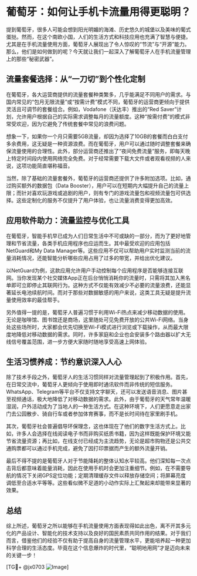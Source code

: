 # 葡萄牙：如何让手机卡流量用得更聪明？

提到葡萄牙，很多人可能会想到阳光明媚的海滩、历史悠久的城堡以及美味的葡式蛋挞。然而，在这个南欧小国，人们的生活方式和科技应用也充满了智慧与便捷。尤其是在手机流量使用方面，葡萄牙人展现出了令人惊叹的“节流”与“开源”能力。那么，他们是如何做到的呢？今天就让我们一起深入了解葡萄牙人在手机流量管理上的那些“秘密武器”。

## 流量套餐选择：从“一刀切”到个性化定制

在葡萄牙，各大运营商提供的流量套餐种类繁多，几乎能满足不同用户的需求。与国内常见的“包月无限流量”或“按需计费”模式不同，葡萄牙的运营商更倾向于提供灵活且可调节的套餐组合。例如，Vodafone（沃达丰）推出的“Red Saver”计划，允许用户根据自己的实际需求调整每月的流量额度。这种“按需付费”的模式非常受欢迎，因为它避免了传统套餐中常见的浪费问题。

想象一下，如果你一个月只需要5GB流量，却因为选择了10GB的套餐而白白支付多余费用，这无疑是一种资源浪费。而在葡萄牙，用户可以通过随时调整套餐来确保流量使用的合理性。此外，部分运营商还推出了“夜间免费流量”服务，即每天晚上特定时间段内使用网络完全免费。对于经常需要下载大文件或者观看视频的人来说，这项功能简直堪称福音。

当然，除了基础的流量套餐外，葡萄牙的运营商还提供了许多附加选项。比如，通过购买额外的数据包（Data Booster），用户可以在短期内大幅提升自己的流量上限；而针对喜欢玩游戏或追剧的用户，则有专门的游戏流量包和视频流量包可供选择。这些定制化的服务不仅提升了用户体验，也让流量消费变得更加高效。

## 应用软件助力：流量监控与优化工具

在葡萄牙，智能手机早已成为人们日常生活中不可或缺的一部分，而为了更好地管理和节省流量，各类手机应用程序也应运而生。其中最受欢迎的应用包括NetGuard和My Data Manager等。这些应用不仅可以帮助用户实时监测当前的流量消耗情况，还能智能分析哪些应用占用了过多的带宽，并给出优化建议。

以NetGuard为例，这款应用允许用户手动控制每个应用程序是否能够连接互联网。当你发现某个社交媒体App正在后台悄悄消耗你的流量时，只需将其加入黑名单即可立即停止其联网行为。这种方式不仅能有效减少不必要的流量浪费，还能显著延长电池续航时间。而对于那些对数据敏感的用户来说，这类工具无疑是提升流量使用效率的最佳帮手。

另外值得一提的是，葡萄牙人普遍习惯于利用Wi-Fi热点来减少移动数据的使用。无论是咖啡馆、图书馆还是商场，这里随处可见免费开放的公共Wi-Fi网络。当身处这些场所时，大家都会优先切换至Wi-Fi模式进行浏览或下载操作，从而最大限度地降低对移动数据的需求。同时，许多家庭和企业也会安装多个路由器以扩大无线信号覆盖范围，进一步方便大家随时随地享受高速上网体验。

## 生活习惯养成：节约意识深入人心

除了技术手段之外，葡萄牙人的生活习惯同样对流量管理起到了积极作用。首先，在日常交流中，葡萄牙人更倾向于使用即时通讯软件而非传统的短信服务。WhatsApp、Telegram等平台不仅支持文字聊天，还可以发送语音消息、图片甚至视频通话，极大地降低了对移动数据的需求。此外，由于葡萄牙的天气常年温暖湿润，户外活动成为了当地人的一种生活方式。在这种环境下，人们更愿意走出家门去公园散步、骑自行车或者参加体育赛事，而不是长时间待在家里刷手机。

其次，葡萄牙社会普遍倡导环保理念，这也体现在了他们的数字生活方式上。比如，许多人会选择在线阅读电子书而非购买纸质书籍，因为这样既能保护环境又能节省流量资源；再比如，在线支付已经成为主流趋势，无论是超市购物还是公共交通购票都可以通过手机完成，避免了因打印票据而产生的额外流量开销。

最后不得不提的是葡萄牙人对于节能降耗的整体认知水平较高。他们深知每一次点击背后都意味着能量消耗，因此在使用手机时会更加注重细节。例如，在不需要导航的情况下关闭GPS定位功能；定期清理缓存文件以释放存储空间；将屏幕亮度调低至合适水平等等。这些看似微不足道的小动作实际上汇聚起来却能带来显著的效果。

## 总结

综上所述，葡萄牙之所以能够在手机流量使用方面表现得如此出色，离不开其多元化的产品设计、智能化的技术支持以及良好的国民素质共同作用的结果。对于我们而言，借鉴他们的经验不仅有助于提高自身的流量管理水平，更能培养起一种更加科学合理的生活态度。毕竟在这个信息爆炸的时代里，“聪明地用网”才是迈向未来的关键一步！

[TG💪+ @jx0703 ![Image](https://github.com/user-attachments/assets/dbca1d08-cadb-493c-b0ec-ad6f7a83f270)]